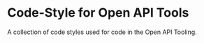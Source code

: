 # Code-Style for Open API Tools 

A collection of code styles used for code in the Open API Tooling.
 


